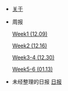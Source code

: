 * [关于](./README.md)


<!-- * 研发日志

  * [准备工作](./docs/研发日志/准备工作.md)
  * [littlefs源码理解](./docs/研发日志/littlefs源码理解.md)
  * [lfs-utils的移植](./docs/研发日志/lfs-utils的移植.md) -->

* 周报

    [Week1 (12.09)](<docs/weekly/Week1 (12.09).md>)

    [Week2 (12.16)](<docs/weekly/Week2 (12.16).md>)

    [Week3-4 (12.30)](<docs/weekly/Week3-4 (12.30).md>)

    [Week5-6 (01.13)](<docs/weekly/Week5-6 (01.13).md>)


* 未经整理的日报
    [日报](<docs/daily/note.md>)
